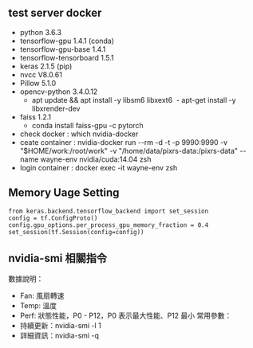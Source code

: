 
## test server docker

- python 3.6.3           
- tensorflow-gpu            1.4.1 (conda)
- tensorflow-gpu-base       1.4.1
- tensorflow-tensorboard    1.5.1
- keras                     2.1.5 (pip)
- nvcc V8.0.61
- Pillow 5.1.0
- opencv-python 3.4.0.12
  - apt update && apt install -y libsm6 libxext6
  - apt-get install -y libxrender-dev
- faiss 1.2.1
  - conda install faiss-gpu -c pytorch
- check docker : which nvidia-docker
- ceate container : nvidia-docker run --rm -d -t -p 9990:9990 -v "$HOME/work:/root/work" -v "/home/data/pixrs-data:/pixrs-data" --name wayne-env nvidia/cuda:14.04 zsh
- login container : docker exec -it wayne-env zsh

## Memory Uage Setting

```
from keras.backend.tensorflow_backend import set_session
config = tf.ConfigProto()
config.gpu_options.per_process_gpu_memory_fraction = 0.4
set_session(tf.Session(config=config))
```

## nvidia-smi 相關指令

數據說明：
- Fan: 風扇轉速
- Temp: 溫度
- Perf: 狀態性能，P0 - P12，P0 表示最大性能、P12 最小
常用參數：
- 持續更新：nvidia-smi -l 1
- 詳細資訊：nvidia-smi -q
